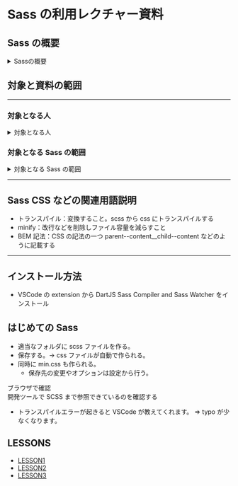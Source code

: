 # Sass の利用レクチャー資料

## Sass の概要

<details>
<summary>Sassの概要</summary>
<div>

    簡単にいうと「CSS を効率的に書くための記法」

    記法 sass と scss があって今回は scss を行う

    公式サイト : https://sass-lang.com/

    今回は導入が簡単な 🆚 Code extension の
    [DartJS Sass Compiler and Sass Watcher](https://marketplace.visualstudio.com/items?itemName=codelios.dartsass)
    を利用する。

    https://marketplace.visualstudio.com/items?itemName=codelios.dartsass

</div>
</details>

## 対象と資料の範囲

---

### 対象となる人

<details>
<summary>対象となる人</summary>
<div>

- HTML と CSS3 が一通りかける。
- 変数や引数などの初歩のプログラミングが理解できる。
- VSCode 使いの人

</div>
</details>

### 対象となる Sass の範囲

<details>
<summary> 対象となる Sass の範囲</summary>
<div>

- 変数
- ネスト記法
- 一部の組み込み関数
- ループ処理や論理演算、関数は対象外

</div>
</details>

---

## Sass CSS などの関連用語説明

- トランスパイル：変換すること。scss から css にトランスパイルする
- minify：改行などを削除しファイル容量を減らすこと
- BEM 記法：CSS の記法の一つ parent--content\_\_child--content などのように記載する

---

## インストール方法

- VSCode の extension から DartJS Sass Compiler and Sass Watcher をインストール

## はじめての Sass

- 適当なフォルダに scss ファイルを作る。
- 保存する。-> css ファイルが自動で作られる。
- 同時に min.css も作られる。
  - 保存先の変更やオプションは設定から行う。

ブラウザで確認  
開発ツールで SCSS まで参照できているのを確認する

- トランスパイルエラーが起きると VSCode が教えてくれます。 => typo が少なくなります。

## LESSONS

- [LESSON1](lesson/lesson1/README.md)
- [LESSON2](lesson/lesson2/README.md)
- [LESSON3](lesson/lesson3/README.md)
